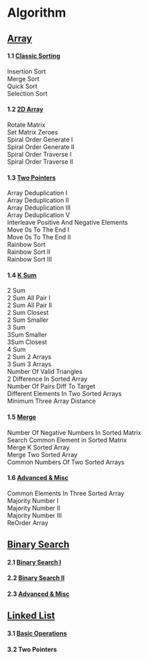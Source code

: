 # Algorithm
## [Array](https://github.com/lychristy/Algorithm/tree/master/Array)
#### 1.1 [Classic Sorting](https://github.com/lychristy/Algorithm/tree/master/Array/1.%20Classic%20Sorting)
Insertion Sort<br/>Merge Sort<br/>Quick Sort<br/>Selection Sort<br/>
#### 1.2 [2D Array](https://github.com/lychristy/Algorithm/tree/master/Array/2.%202D%20Array)
Rotate Matrix<br/>Set Matrix Zeroes<br/>Spiral Order Generate I<br/>Spiral Order Generate II<br/>Spiral Order Traverse I<br/>Spiral Order Traverse II<br/>
#### 1.3 [Two Pointers](https://github.com/lychristy/Algorithm/tree/master/Array/3.%20Two%20Pointers)
Array Deduplication I<br/>
Array Deduplication II<br/>
Array Deduplication III<br/>
Array Deduplication V<br/>
Interleave Positive And Negative Elements<br/>
Move 0s To The End I<br/>
Move 0s To The End II<br/>
Rainbow Sort<br/>
Rainbow Sort II<br/>
Rainbow Sort III<br/>
#### 1.4 [K Sum](https://github.com/lychristy/Algorithm/tree/master/Array/4.%20K%20Sum)
2 Sum<br/>
2 Sum All Pair I<br/>
2 Sum All Pair II<br/>
2 Sum Closest<br/>
2 Sum Smaller<br/>
3 Sum<br/>
3Sum Smaller<br/>
3Sum Closest<br/>
4 Sum<br/>
2 Sum 2 Arrays<br/>
3 Sum 3 Arrays<br/>
Number Of Valid Triangles<br/>
2 Difference In Sorted Array<br/>
Number Of Pairs Diff To Target<br/>
Different Elements In Two Sorted Arrays<br/>
Minimum Three Array Distance<br/>
#### 1.5 [Merge](https://github.com/lychristy/Algorithm/tree/master/Array/5.%20Merge)
Number Of Negative Numbers In Sorted Matrix<br/>
Search Common Element in Sorted Matrix<br/>
Merge K Sorted Array<br/>
Merge Two Sorted Array<br/>
Common Numbers Of Two Sorted Arrays<br/>
#### 1.6 [Advanced & Misc](https://github.com/lychristy/Algorithm/tree/master/Array/6.%20Advanced%20%26%20Misc)
Common Elements In Three Sorted Array<br/>
Majority Number I<br/>
Majority Number II<br/>
Majority Number III<br/>
ReOrder Array<br/>
## [Binary Search](https://github.com/lychristy/Algorithm/tree/master/Binary%20Search)
#### 2.1 [Binary Search I](https://github.com/lychristy/Algorithm/tree/master/Binary%20Search/1.%20Binary%20Search%20I)
#### 2.2 [Binary Search II](https://github.com/lychristy/Algorithm/tree/master/Binary%20Search/1.%20Binary%20Search%20II)
#### 2.3 [Advanced & Misc](https://github.com/lychristy/Algorithm/tree/master/Binary%20Search/3.%20Advanced%20%26%20Misc)

## [Linked List](https://github.com/lychristy/Algorithm/tree/master/Linked%20List/)
#### 3.1 [Basic Operations](https://github.com/lychristy/Algorithm/tree/master/Linked%20List/1.%20Basic%20Operations)
#### 3.2 Two Pointers

